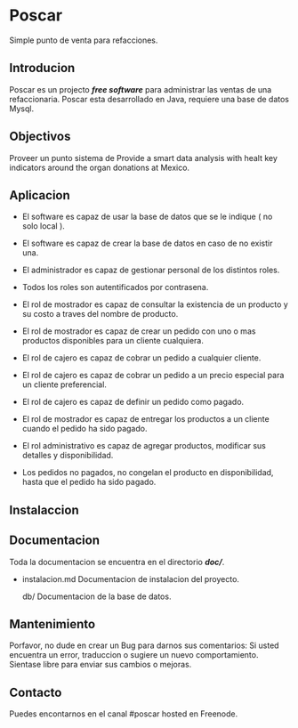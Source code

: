 # Poscar
Simple punto de venta para refacciones.

## Introducion
Poscar es un projecto **_free software_** para administrar las ventas
de una refaccionaria.
Poscar esta desarrollado en Java, requiere una base de datos Mysql.

## Objectivos
Proveer un punto sistema de 
Provide a smart data analysis with healt key indicators
around the organ donations at Mexico.

## Aplicacion

* El software es capaz de usar la base de datos que se le indique 
	( no solo local ).

* El software es capaz de crear la base de datos en caso de no existir una.

* El administrador es capaz de gestionar personal de los distintos roles.

* Todos los roles son autentificados por contrasena.

* El rol de mostrador es capaz de consultar la existencia de un
producto y su costo a traves del nombre de producto.

* El rol de mostrador es capaz de crear un pedido con uno o mas productos
	disponibles para un cliente cualquiera.

* El rol de cajero es capaz de cobrar un pedido a cualquier cliente.

* El rol de cajero es capaz de cobrar un pedido a un precio especial
	para un cliente preferencial.

* El rol de cajero es capaz de definir un pedido como pagado.

* El rol de mostrador es capaz de entregar los productos a un cliente cuando
	el pedido ha sido pagado.

* El rol administrativo es capaz de agregar productos, modificar sus
	detalles y disponibilidad.

* Los pedidos no pagados, no congelan el producto en disponibilidad,
	hasta que el pedido ha sido pagado.

## Instalaccion

## Documentacion
Toda la documentacion se encuentra en el directorio  ***doc/***.

- instalacion.md
	Documentacion de instalacion del proyecto.

	db/ Documentacion de la base de datos.

## Mantenimiento
Porfavor, no dude en crear un Bug para darnos sus comentarios:
Si usted encuentra un error, traduccion o sugiere un nuevo comportamiento.
Sientase libre para enviar sus cambios o mejoras.

## Contacto
Puedes encontarnos en el canal #poscar hosted en Freenode.

